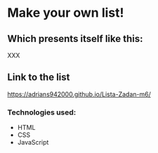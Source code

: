 # Make your own list!

## Which presents itself like this:
XXX





## Link to the list
https://adrians942000.github.io/Lista-Zadan-m6/
### Technologies used:
- HTML
- CSS
- JavaScript
